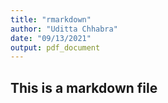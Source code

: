 ```yaml
---
title: "rmarkdown"
author: "Uditta Chhabra"
date: "09/13/2021"
output: pdf_document
---
```


## This is a markdown file
